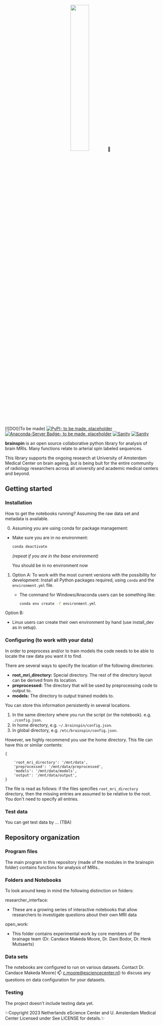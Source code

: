 <p align="center">
    <img style="width: 35%; height: 35%" src="">
    🧠
</p>

[![DOI](To be made)
[![PyPI- to be made, placeholder](https://img.shields.io/pypi/v/brainspin.svg)](https://pypi.python.org/pypi/brainspin/)
[![Anaconda-Server Badge- to be made, placeholder](https://anaconda.org/brainspinner/brainspin/badges/version.svg)](https://anaconda.org/resurfemg/resurfemg)
[![Sanity](https://github.com/brainspinner/brainspin/actions/workflows/on-commit.yml/badge.svg)](https://github.com/brainspinner/brainspin/actions/workflows/on-commit.yml)
[![Sanity](https://github.com/brainspinner/brainspin/actions/workflows/on-tag.yml/badge.svg)](https://github.com/brainspinner/brainspin/actions/workflows/on-tag.yml)

**brainspin** is an open source collaborative python library for analysis
of brain MRIs. Many functions relate to arterial spin labeled sequences.



This library
supports the ongoing research at University of Amsterdam Medical Center on brain ageing, but
is being buit for the entire community of radiology researchers across all university and academic medical centers and beyond.



## Getting started

### Installation

How to get the notebooks running?  Assuming the raw data set and
metadata is available.

0. Assuming you are using conda for package management:    
  * Make sure you are in no environment:

      ```sh
      conda deactivate
      ```

      _(repeat if you are in the base environment)_

      You should be in no environment now


1. Option A: To work with the most current versions with the possibility for development:
  Install all Python packages required, using `conda` and the `environment.yml` file. 


   * The command for Windows/Anaconda users can be something like:

     ```sh
     conda env create -f environment.yml
     ```

  Option B:
   * Linux users can create their own environment by hand (use
     install_dev as in setup).


### Configuring (to work with your data)

In order to preprocess and/or to train  models the code needs to be
able to locate the raw data you want it to find.

There are several ways to specify the location of the following
directories:

-   **root_mri_directory:** Special directory.  The rest of the directory layout can
    be derived from its location.
-   **preprocessed:** The directory that will be used by preprocessing
    code to output to.
-   **models:** The directory to output trained models to.

You can store this information persistently in several locations.

1.  In the same directory where you run the script (or the notebook).
    e.g. `./config.json`.
2.  In home directory, e.g. `~/.brainspin/config.json`.
3.  In global directory, e.g. `/etc/brainspin/config.json`.

However, we highly recommend you use the home directory.
This file can have this or similar contents:

    {
 
        'root_mri_directory': '/mnt/data',
        'preprocessed': '/mnt/data/preprocessed',
        'models': '/mnt/data/models',
        'output': '/mnt/data/output',
    }

The file is read as follows: if the files specifies `root_mri_directory`
directory, then the missing entries are assumed to be relative to
the root.  You don't need to specify all entries.


### Test data

You can get test data by ... (TBA)



## Repository organization

### Program files

The main program in this repository (made of the modules in the brainspin folder) contains functions for analysis of MRIs..

### Folders and Notebooks

To look around keep in mind the following distinction on folders:

researcher_interface:
- These are a growing series of interactive notebooks that allow
  researchers to investigate questions about their own MRI data
 
open_work:
- This folder contains experimental work by core members of the brainage
  team (Dr. Candace Makeda Moore, Dr. Dani Bodor, Dr. Henk Mutsaerts)


### Data sets

The notebooks are configured to run on various datasets.  Contact
Dr. Candace Makeda Moore( 📫 c.moore@esciencecenter.nl) to discuss any
questions on data configuration for your datasets.



### Testing

The project doesn't include testing data yet.  

✨Copyright 2023 Netherlands eScience Center and U. Amsterdam Medical Center
Licensed under <TBA> See LICENSE for details.✨
